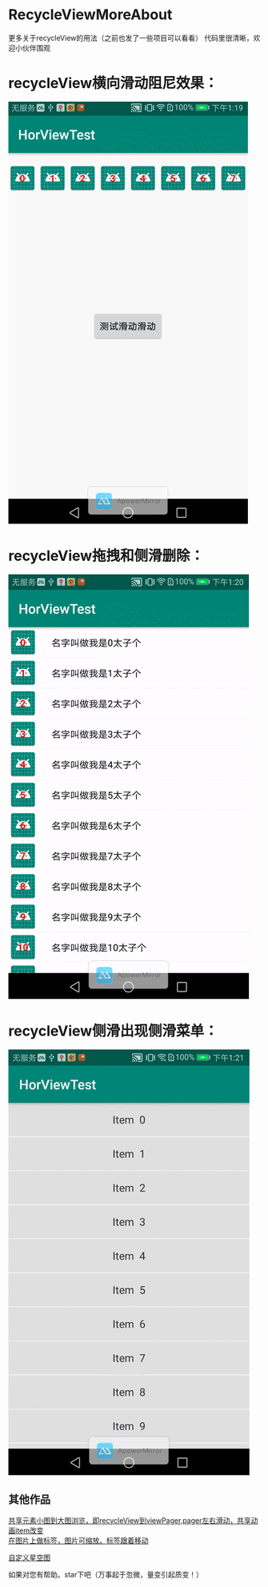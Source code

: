 # RecycleViewMoreAbout
更多关于recycleView的用法（之前也发了一些项目可以看看）
代码里很清晰，欢迎小伙伴围观

# recycleView横向滑动阻尼效果：
![image]( https://github.com/lihangleo2/RecycleViewMoreAbout/blob/master/11.gif) 





# recycleView拖拽和侧滑删除：
![image]( https://github.com/lihangleo2/RecycleViewMoreAbout/blob/master/22.gif) 





# recycleView侧滑出现侧滑菜单：
![image]( https://github.com/lihangleo2/RecycleViewMoreAbout/blob/master/33.gif) 



## 其他作品
[共享元素小图到大图浏览，即recycleView到viewPager,pager左右滑动，共享动画item改变](https://github.com/lihangleo2/mPro)  
[在图片上做标签，图片可缩放。标签跟着移动](https://github.com/lihangleo2/Imgdots) 

[自定义星空图](https://github.com/lihangleo2/AirRelationView)

如果对您有帮助。star下吧（万事起于忽微，量变引起质变！）
